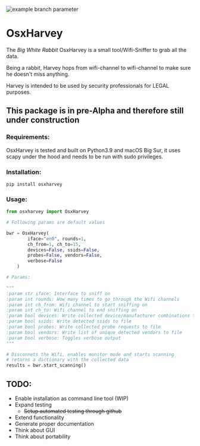 ![example branch parameter](https://github.com/kampfhamster309/osxharvey/actions/workflows/python-app.yml/badge.svg?branch=main)

# OsxHarvey 

The *Big White Rabbit* OsxHarvey is a small tool/Wifi-Sniffer to grab all the data.

Being a rabbit, Harvey hops from wifi-channel to wifi-channel to make sure he doesn't 
miss anything.

Harvey is intended to be used by security professionals for LEGAL purposes.

## This package is in pre-Alpha and therefore still under construction

### Requirements:

OsxHarvey is tested and built on Python3.9 and macOS Big Sur, it uses scapy under the hood and needs to be run with sudo privileges.

### Installation:

```commandline
pip install osxharvey
```

### Usage:

```python
from osxharvey import OsxHarvey

# Following params are default values

bwr = OsxHarvey(
        iface="en0", rounds=1,
        ch_from=1, ch_to=15,
        devices=False, ssids=False,
        probes=False, vendors=False,
        verbose=False
    )

# Params:

"""
:param str iface: Interface to sniff on
:param int rounds: How many times to go through the Wifi channels
:param int ch_from: Wifi channel to start sniffing on
:param int ch_to: Wifi channel to end sniffing on
:param bool devices: Write collected device/manufacturer combinations to file
:param bool ssids: Write detected ssids to file
:param bool probes: Write collected probe requests to file
:param bool vendors: Write list of unique detected vendors to file
:param bool verbose: Toggles verbose output
"""

# Disconnets the Wifi, enables monitor mode and starts scanning
# returns a dictionary with the collected data
results = bwr.start_scanning()

```

## TODO:
* Enable installation as command line tool (WIP)
* Expand testing
  * ~~Setup automated testing through github~~
* Extend functionality
* Generate proper documentation
* Think about GUI
* Think about portability